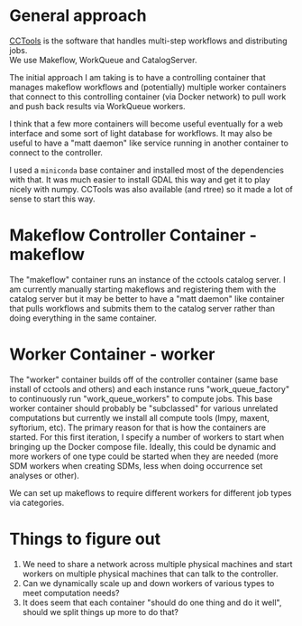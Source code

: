 General approach
================

[CCTools](https://cctools.readthedocs.io/en/latest/) is the software that handles multi-step workflows and distributing jobs.   
We use Makeflow, WorkQueue and CatalogServer.  

The initial approach I am taking is to have a controlling container that manages makeflow workflows and (potentially) multiple worker
containers that connect to this controlling container (via Docker network) to pull work and push back results via WorkQueue workers.

I think that a few more containers will become useful eventually for a web interface and some sort of light database for workflows.
It may also be useful to have a "matt daemon" like service running in another container to connect to the controller.

I used a `miniconda` base container and installed most of the dependencies with that.  It was much easier to install GDAL this way
and get it to play nicely with numpy.  CCTools was also available (and rtree) so it made a lot of sense to start this way.

Makeflow Controller Container - makeflow
========================================

The "makeflow" container runs an instance of the cctools catalog server.  I am currently manually starting makeflows and registering
them with the catalog server but it may be better to have a "matt daemon" like container that pulls workflows and submits them to
the catalog server rather than doing everything in the same container.

Worker Container - worker
=========================

The "worker" container builds off of the controller container (same base install of cctools and others) and each instance runs
"work_queue_factory" to continuously run "work_queue_workers" to compute jobs.  This base worker container should probably be 
"subclassed" for various unrelated computations but currently we install all compute tools (lmpy, maxent, syftorium, etc).  The
primary reason for that is how the containers are started.  For this first iteration, I specify a number of workers to start when
bringing up the Docker compose file.  Ideally, this could be dynamic and more workers of one type could be started when they are
needed (more SDM workers when creating SDMs, less when doing occurrence set analyses or other).

We can set up makeflows to require different workers for different job types via categories.


Things to figure out
====================

1. We need to share a network across multiple physical machines and start workers on multiple physical machines that can talk to the controller.
2. Can we dynamically scale up and down workers of various types to meet computation needs?
3. It does seem that each container "should do one thing and do it well", should we split things up more to do that?
